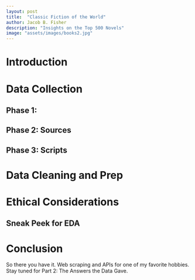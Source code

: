 ```yaml
---
layout: post
title:  "Classic Fiction of the World"
author: Jacob B. Fisher
description: "Insights on the Top 500 Novels" 
image: "assets/images/books2.jpg"
---
```

# Introduction



# Data Collection

## Phase 1: 

## Phase 2: Sources

## Phase 3: Scripts

# Data Cleaning and Prep

# Ethical Considerations

## Sneak Peek for EDA

# Conclusion
So there you have it. Web scraping and APIs for one of my favorite hobbies. Stay tuned for Part 2: The Answers the Data Gave.
